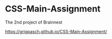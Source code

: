 # CSS-Main-Assignment
 The 2nd project of Brainnest

https://grigpasch.github.io/CSS-Main-Assignment/

